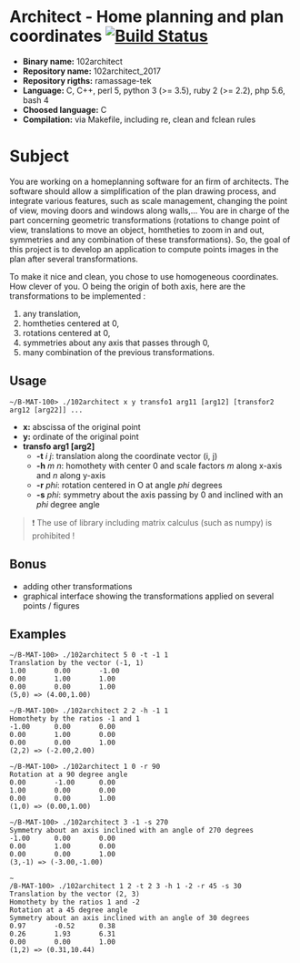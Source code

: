 # Architect - Home planning and plan coordinates [![Build Status](https://travis-ci.org/mrlizzard/102architect_2017.svg?branch=master)](https://travis-ci.org/mrlizzard/102architect_2017)

- **Binary name:** 102architect
- **Repository name:** 102architect_2017
- **Repository rigths:** ramassage-tek
- **Language:** C, C++, perl 5, python 3 (>= 3.5), ruby 2 (>= 2.2), php 5.6, bash 4
- **Choosed language:** C
- **Compilation:** via Makefile, including re, clean and fclean rules


# Subject

You are working on a homeplanning software for an firm of architects.
The software should allow a simplification of the plan drawing process, and integrate various features, such as scale management, changing the point of view, moving doors and windows along walls,...
You are in charge of the part concerning geometric transformations (rotations to change point of view, translations to move an object, homtheties to zoom in and out, symmetries and any combination of these transformations). So, the goal of this project is to develop an application to compute points images in the plan after several transformations.

To make it nice and clean, you chose to use homogeneous coordinates. How clever of you.
O being the origin of both axis, here are the transformations to be implemented :
1. any translation,
2. homtheties centered at 0,
3. rotations centered at 0,
4. symmetries about any axis that passes through 0,
5. many combination of the previous transformations.

## Usage

```
~/B-MAT-100> ./102architect x y transfo1 arg11 [arg12] [transfor2 arg12 [arg22]] ...
```

- **x:** abscissa of the original point 
- **y:** ordinate of the original point
- **transfo arg1 [arg2]**
  - **-t** _i j_: translation along the coordinate vector (i, j)
  - **-h** _m n_: homothety with center 0 and scale factors _m_ along x-axis and _n_ along y-axis
  - **-r** _phi_: rotation centered in O at angle _phi_ degrees
  - **-s** _phi_: symmetry about the axis passing by 0 and inclined with an _phi_ degree angle

> :exclamation: The use of library including matrix calculus (such as numpy) is prohibited !

## Bonus

- adding other transformations
- graphical interface showing the transformations applied on several points / figures

## Examples

```
∼/B-MAT-100> ./102architect 5 0 -t -1 1
Translation by the vector (-1, 1)
1.00       0.00       -1.00
0.00       1.00       1.00
0.00       0.00       1.00
(5,0) => (4.00,1.00)
```

```
∼/B-MAT-100> ./102architect 2 2 -h -1 1
Homothety by the ratios -1 and 1
-1.00      0.00       0.00
0.00       1.00       0.00
0.00       0.00       1.00
(2,2) => (-2.00,2.00)
```

```
∼/B-MAT-100> ./102architect 1 0 -r 90
Rotation at a 90 degree angle
0.00       -1.00      0.00
1.00       0.00       0.00
0.00       0.00       1.00
(1,0) => (0.00,1.00)
```

```
∼/B-MAT-100> ./102architect 3 -1 -s 270
Symmetry about an axis inclined with an angle of 270 degrees
-1.00      0.00       0.00
0.00       1.00       0.00
0.00       0.00       1.00
(3,-1) => (-3.00,-1.00)
```

```
∼
/B-MAT-100> ./102architect 1 2 -t 2 3 -h 1 -2 -r 45 -s 30
Translation by the vector (2, 3)
Homothety by the ratios 1 and -2
Rotation at a 45 degree angle
Symmetry about an axis inclined with an angle of 30 degrees
0.97       -0.52      0.38
0.26       1.93       6.31
0.00       0.00       1.00
(1,2) => (0.31,10.44)
```